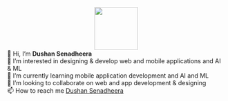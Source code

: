<div id="header" align="center">
  <img src="https://media.giphy.com/media/M9gbBd9nbDrOTu1Mqx/giphy.gif" width="100"/>
</div>
👋 Hi, I’m <b>Dushan Senadheera</b>
<br>
👀 I’m interested in designing & develop web and mobile applications and AI & ML
<br>
🌱 I’m currently learning mobile application development and AI and ML
<br>
💞️ I’m looking to collaborate on web and app development & designing
<br>
📫 How to reach me <a href="www.linkedin.com/in/DushanSenadheera">Dushan Senadheera</a>
